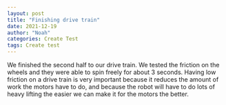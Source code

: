 ```yaml
---
layout: post
title: "Finishing drive train"
date: 2021-12-19
author: "Noah"
categories: Create Test
tags: Create test
---
```

We finished the second half to our drive train. We tested the friction on the wheels and they were able to spin freely for about 3 seconds. Having low friction on a drive train is very important because it reduces the amount of work the motors have to do, and because the robot will have to do lots of heavy lifting the easier we can make it for the motors the better.
